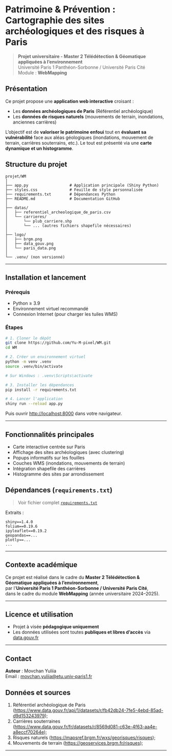 # Patrimoine & Prévention : Cartographie des sites archéologiques et des risques à Paris

> **Projet universitaire - Master 2 Télédétection & Géomatique appliquées à l’environnement**  
> Université Paris 1 Panthéon-Sorbonne / Université Paris Cité  
> Module : **WebMapping**


##  Présentation

Ce projet propose une **application web interactive** croisant :

- Les **données archéologiques de Paris** (Référentiel archéologique)
- Les **données de risques naturels** (mouvements de terrain, inondations, anciennes carrières)

L’objectif est de **valoriser le patrimoine enfoui** tout en **évaluant sa vulnérabilité** face aux aléas géologiques (inondations, mouvement de terrain, carrières souterrains, etc.). Le tout est présenté via une **carte dynamique et un histogramme**.

## Structure du projet

```
projet/WM
│
├── app.py                  # Application principale (Shiny Python)
├── styles.css              # Feuille de style personnalisée
├── requirements.txt        # Dépendances Python
├── README.md               # Documentation GitHub
│
├── datas/
│   ├── referentiel_archeologique_de_paris.csv
│   └── carrieres/
│       └── plub_carriere.shp
│       └── ... (autres fichiers shapefile nécessaires)
│
├── logo/
│   ├── brgm.png
│   ├── data_gouv.png
│   └── paris_data.png
│
└── .venv/ (non versionné)
```

---

## Installation et lancement

### Prérequis

- Python ≥ 3.9
- Environnement virtuel recommandé
- Connexion Internet (pour charger les tuiles WMS)

### Étapes

```bash
# 1. Cloner le dépôt
git clone https://github.com/Yu-M-pixel/WM.git
cd WM

# 2. Créer un environnement virtuel
python -m venv .venv
source .venv/bin/activate        

# Sur Windows : .venv\Scripts\activate

# 3. Installer les dépendances
pip install -r requirements.txt

# 4. Lancer l'application
shiny run --reload app.py
```

Puis ouvrir [http://localhost:8000](http://localhost:8000) dans votre navigateur.

---

##  Fonctionnalités principales

- Carte interactive centrée sur Paris  
- Affichage des sites archéologiques (avec clustering)  
- Popups informatifs sur les fouilles  
- Couches WMS (inondations, mouvements de terrain)  
- Intégration shapefile des carrières  
- Histogramme des sites par arrondissement  




## Dépendances (`requirements.txt`)

> Voir fichier complet [`requirements.txt`](requirements.txt)

Extraits :
```
shiny==1.4.0
folium==0.19.6
ipyleaflet==0.19.2
geopandas==...
plotly==...
...
```

---

## Contexte académique

Ce projet est réalisé dans le cadre du **Master 2 Télédétection & Géomatique appliquées à l’environnement**,  
par l'**Université Paris 1 Panthéon-Sorbonne / Université Paris Cité**,  
dans le cadre du module **WebMapping** (année universitaire 2024–2025).

---

## Licence et utilisation

- Projet à visée **pédagogique uniquement**
- Les données utilisées sont toutes **publiques et libres d’accès** via [data.gouv.fr](https://data.gouv.fr)

---

## Contact

**Auteur** : Movchan Yuliia  
Email : movchan.yuliia@etu.univ-paris1.fr  

## Données et sources 

1. Référentiel archéologique de Paris (https://www.data.gouv.fr/api/1/datasets/r/fb42db24-7fe5-4ebd-85ad-d9d153243979); 
2. Carrières souterraines (https://www.data.gouv.fr/fr/datasets/r/8569d081-c63e-4f63-aa4e-a8eccf70264e); 
3. Risques naturels (https://mapsref.brgm.fr/wxs/georisques/risques); 
4. Mouvements de terrain (https://geoservices.brgm.fr/risques);


---